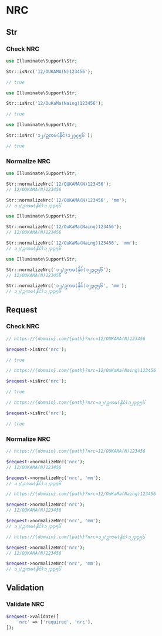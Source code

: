 # NRC

## Str

### Check NRC

```php
use Illuminate\Support\Str;

Str::isNrc('12/OUKAMA(N)123456');

// true
```

```php
use Illuminate\Support\Str;

Str::isNrc('12/OuKaMa(Naing)123456');

// true
```

```php
use Illuminate\Support\Str;

Str::isNrc('၁၂/ဥကမ(နိုင်)၁၂၃၄၅၆');

// true
```

### Normalize NRC

```php
use Illuminate\Support\Str;

Str::normalizeNrc('12/OUKAMA(N)123456');
// 12/OUKAMA(N)123456

Str::normalizeNrc('12/OUKAMA(N)123456', 'mm');
// ၁၂/ဥကမ(နိုင်)၁၂၃၄၅၆
```

```php
use Illuminate\Support\Str;

Str::normalizeNrc('12/OuKaMa(Naing)123456');
// 12/OUKAMA(N)123456

Str::normalizeNrc('12/OuKaMa(Naing)123456', 'mm');
// ၁၂/ဥကမ(နိုင်)၁၂၃၄၅၆
```

```php
use Illuminate\Support\Str;

Str::normalizeNrc('၁၂/ဥကမ(နိုင်)၁၂၃၄၅၆');
// 12/OUKAMA(N)123456

Str::normalizeNrc('၁၂/ဥကမ(နိုင်)၁၂၃၄၅၆', 'mm');
// ၁၂/ဥကမ(နိုင်)၁၂၃၄၅၆
```

## Request

### Check NRC

```php
// https://{domain}.com/{path}?nrc=12/OUKAMA(N)123456

$request->isNrc('nrc');

// true
```

```php
// https://{domain}.com/{path}?nrc=12/OuKaMa(Naing)123456

$request->isNrc('nrc');

// true
```

```php
// https://{domain}.com/{path}?nrc=၁၂/ဥကမ(နိုင်)၁၂၃၄၅၆

$request->isNrc('nrc');

// true
```

### Normalize NRC

```php
// https://{domain}.com/{path}?nrc=12/OUKAMA(N)123456

$request->normalizeNrc('nrc');
// 12/OUKAMA(N)123456

$request->normalizeNrc('nrc', 'mm');
// ၁၂/ဥကမ(နိုင်)၁၂၃၄၅၆
```

```php
// https://{domain}.com/{path}?nrc=12/OuKaMa(Naing)123456

$request->normalizeNrc('nrc');
// 12/OUKAMA(N)123456

$request->normalizeNrc('nrc', 'mm');
// ၁၂/ဥကမ(နိုင်)၁၂၃၄၅၆
```

```php
// https://{domain}.com/{path}?nrc=၁၂/ဥကမ(နိုင်)၁၂၃၄၅၆

$request->normalizeNrc('nrc');
// 12/OUKAMA(N)123456

$request->normalizeNrc('nrc', 'mm');
// ၁၂/ဥကမ(နိုင်)၁၂၃၄၅၆
```

## Validation

### Validate NRC

```php
$request->validate([
    'nrc' => ['required', 'nrc'],
]);
```